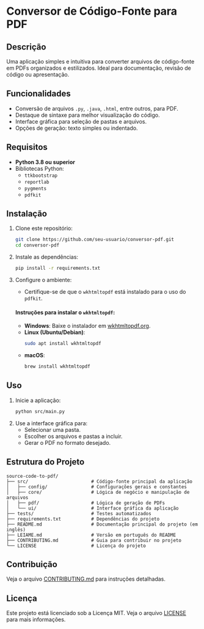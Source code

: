 # Conversor de Código-Fonte para PDF

## Descrição
Uma aplicação simples e intuitiva para converter arquivos de código-fonte em PDFs organizados e estilizados. Ideal para documentação, revisão de código ou apresentação.

## Funcionalidades
- Conversão de arquivos `.py`, `.java`, `.html`, entre outros, para PDF.
- Destaque de sintaxe para melhor visualização do código.
- Interface gráfica para seleção de pastas e arquivos.
- Opções de geração: texto simples ou indentado.

## Requisitos
- **Python 3.8 ou superior**
- Bibliotecas Python:
  - `ttkbootstrap`
  - `reportlab`
  - `pygments`
  - `pdfkit`

## Instalação
1. Clone este repositório:
   ```bash
   git clone https://github.com/seu-usuario/conversor-pdf.git
   cd conversor-pdf
   ```
2. Instale as dependências:
   ```bash
   pip install -r requirements.txt
   ```

3. Configure o ambiente:
   - Certifique-se de que o `wkhtmltopdf` está instalado para o uso do `pdfkit`.

   #### Instruções para instalar o `wkhtmltopdf`:
   - **Windows**: Baixe o instalador em [wkhtmltopdf.org](https://wkhtmltopdf.org/).
   - **Linux (Ubuntu/Debian)**:
     ```bash
     sudo apt install wkhtmltopdf
     ```
   - **macOS**:
     ```bash
     brew install wkhtmltopdf
     ```

## Uso
1. Inicie a aplicação:
   ```bash
   python src/main.py
   ```
2. Use a interface gráfica para:
   - Selecionar uma pasta.
   - Escolher os arquivos e pastas a incluir.
   - Gerar o PDF no formato desejado.

## Estrutura do Projeto
```plaintext
source-code-to-pdf/
├── src/                       # Código-fonte principal da aplicação
│   ├── config/                # Configurações gerais e constantes
│   ├── core/                  # Lógica de negócio e manipulação de arquivos
│   ├── pdf/                   # Lógica de geração de PDFs
│   └── ui/                    # Interface gráfica da aplicação
├── tests/                     # Testes automatizados
├── requirements.txt           # Dependências do projeto
├── README.md                  # Documentação principal do projeto (em inglês)
├── LEIAME.md                  # Versão em português do README
├── CONTRIBUTING.md            # Guia para contribuir no projeto
└── LICENSE                    # Licença do projeto
```

## Contribuição
Veja o arquivo [CONTRIBUTING.md](./CONTRIBUTING.md) para instruções detalhadas.

## Licença
Este projeto está licenciado sob a Licença MIT. Veja o arquivo [LICENSE](./LICENSE) para mais informações.

